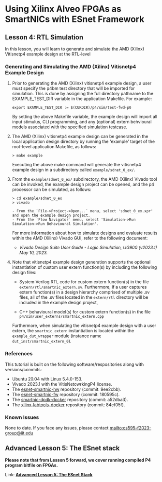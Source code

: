 # Using Xilinx Alveo FPGAs as SmartNICs with ESnet Framework

## Lesson 4: RTL Simulation

In this lesson, you will learn to generate and simulate the AMD (Xilinx) Vitisnetp4 example design at the RTL-level

### Generating and Simulating the AMD (Xilinx) Vitisnetp4 Example Design

1. Prior to generating the AMD (Xilinx) vitisnetp4 example design, a user must specify the p4bm test directory
that will be imported for simulation.  This is done by assigning the full directory pathname to the
EXAMPLE_TEST_DIR variable in the application Makefile. For example:

       export EXAMPLE_TEST_DIR := $(CURDIR)/p4/sim/test-fwd-p0

   By setting the above Makefile variable, the example design will import all input stimulus, CLI programming,
and any (optional) extern behvioural models associated with the specified simulation testcase.


2. The AMD (Xilinx) vitisnetp4 example design can be generated in the local application design directory by
running the 'example' target of the root-level application Makefile, as follows:

       > make example

   Executing the above make command will generate the vitisnetp4 example design in a subdirectory
called `example/sdnet_0_ex/`.


3. From the `example/sdnet_0_ex/` subdirectory, the AMD (Xilinx) Vivado tool can be invoked, the
example design project can be opened, and the p4 processor can be simulated, as follows:

       > cd example/sdnet_0_ex
       > vivado

       - From the `File->Project->Open...` menu, select 'sdnet_0_ex.xpr' and open the example design project.
       - From the `Flow Navigator` menu, select 'Simulation->Run Simulation->Run Behavioural Simulation'.

   For more information about how to simulate designs and evaluate results within the AMD (Xilinx) Vivado GUI,
refer to the following document:

   - *Vivado Design Suite User Guide - Logic Simulation, UG900 (v2023.1) May 10, 2023.*


4. Note that vitisnetp4 example design generation supports the optional instantiation of custom user extern
function(s) by including the following design files:

   - System Verilog RTL code for custom extern function(s) in the file `extern/rtl/smartnic_extern.sv`.
  Furthermore, if a user captures extern function(s) in a design hierarchy comprised of multiple .sv files,
  all of the .sv files located in the `extern/rtl` directory will be included in the example design project,

   - C++ behavioural model(s) for custom extern function(s) in the file `p4/sim/user_externs/smartnic_extern.cpp`

   Furthermore, when simulating the vitisnetp4 example design with a user extern, the `smartnic_extern`
instantiation is located within the `example_dut_wrapper` module (instance name `dut_inst/smartnic_extern_0`).

### References

This tutorial is built on the following software/respositories along with versions/commits:

- Ubuntu 20.04 with Linux 5.4.0-153.
- Vivado 2023.1 with the VitisNetowrkingP4 license.
- The [esnet-smartnic-hw](https://github.com/esnet/esnet-smartnic-hw) repository (commit: 9ee2cbb).
- The [esnet-smartnic-fw](https://github.com/esnet/esnet-smartnic-fw) repository (commit: 180595c).
- The [smartnic-dpdk-docker](https://github.com/esnet/smartnic-dpdk-docker) repository (commit: a52dba3).
- The [xilinx-labtools-docker](https://github.com/esnet/xilinx-labtools-docker) repository (commit: 84cf05f).

### Known Issues

None to date. If you face any issues, please contact [mailto:cs595-f2023-group@iit.edu](mailto:cs595-f2023-group@iit.edu)

## Advanced Lesson 5: The ESnet stack

**Please note that from Lesson 5 forward, we cover running compiled P4 program bitfile on FPGAs.**

Link: **[Advanced Lesson 5: The ESnet Stack](5-lesson5.md)**

